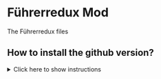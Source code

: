 # Führerredux Mod
The Führerredux files
## How to install the github version?
<details><summary>Click here to show instructions</summary>
<ul>
  <li>Create a new mod through the Paradox Launcher</li>                  
  <li>Download the zip folder using the Green Button</li>             
  <li>Unzip the zip folder</li>
  <li>Take all of its contents and put them in the folder of the mod you created previously</li>
  <li>When prompted to replace files, say yes</li>
  <li>In the mod file, there should be a .mod file with the name of the mod you created. Edit this file to include the following in the end:</li>
</ul>

<details><summary>CLICK ME</summary>
<p>

```lua
replace_path="common/abilities"
replace_path="common/ai_areas"
replace_path="common/ai_equipment"
replace_path="common/ai_focuses"
replace_path="common/ai_strategy"
replace_path="common/ai_strategy_plans"
replace_path="common/ai_templates"
replace_path="common/autonomous_states"
replace_path="common/bookmarks"
replace_path="common/bop"
replace_path="common/characters"
replace_path="common/continuous_focus"
replace_path="common/countries"
replace_path="common/country_leader"
replace_path="common/country_tag_aliases"
replace_path="common/country_tags"
replace_path="common/decisions"
replace_path="common/decisions/categories"
replace_path="common/difficulty_settings"
replace_path="common/dynamic_modifiers"
replace_path="common/game_rules"
replace_path="common/idea_tags"
replace_path="common/ideas"
replace_path="common/ideologies"
replace_path="common/military_industrial_organization/organizations"
replace_path="common/modifiers"
replace_path="common/modifier_definitions"
replace_path="common/names"
replace_path="common/national_focus"
replace_path="common/on_actions"
replace_path="common/operations"
replace_path="common/opinion_modifiers"
replace_path="common/peace_conference/ai_peace"
replace_path="common/peace_conference/categories"
replace_path="common/peace_conference/cost_modifiers"
replace_path="common/scorers/country"
replace_path="common/scripted_diplomatic_actions"
replace_path="common/scripted_effects"
replace_path="common/scripted_guis"
replace_path="common/scripted_localisation"
replace_path="common/scripted_triggers"
replace_path="common/state_category"
replace_path="common/technologies"
replace_path="common/technology_sharing"
replace_path="common/technology_tags"
replace_path="common/units/codenames_operatives"
replace_path="common/units/names"
replace_path="common/units/names_divisions"
replace_path="common/units/names_railway_guns"
replace_path="common/units/names_ships"
replace_path="events"
replace_path="gfx/loadingscreens"
replace_path="gfx/flags"
replace_path="history/countries"
replace_path="history/general"
replace_path="history/states"
replace_path="history/units"
replace_path="map/strategicregions"
replace_path="map/supplyareas"
replace_path="portraits"
replace_path="tests"
```
</p>
</details>

**Note:** you need to **include them**, so you don't need to delete anything else.
</details>

